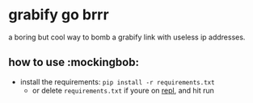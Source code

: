 # grabify go brrr
a boring but cool way to bomb a grabify link with useless ip addresses.

## how to use :mockingbob:
- install the requirements: `pip install -r requirements.txt`
  - or delete `requirements.txt` if youre on <a href="https://repl.it/github/spinfal/grab">repl</a>, and hit run